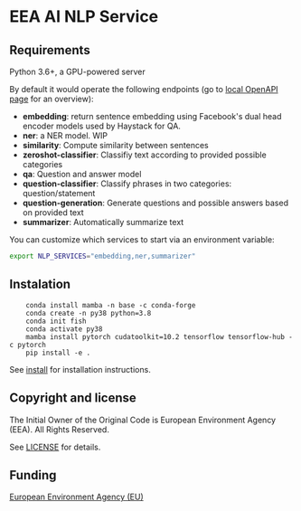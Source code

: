 # EEA AI NLP Service

## Requirements

Python 3.6+, a GPU-powered server

By default it would operate the following endpoints (go to
[local OpenAPI page](http://localhost:8000/docs) for an overview):

- **embedding**: return sentence embedding using Facebook's dual head encoder
  models used by Haystack for QA.
- **ner**: a NER model. WIP
- **similarity**: Compute similarity between sentences
- **zeroshot-classifier**: Classifiy text according to provided possible
  categories
- **qa**: Question and answer model
- **question-classifier**: Classify phrases in two categories:
  question/statement
- **question-generation**: Generate questions and possible answers based on
  provided text
- **summarizer**: Automatically summarize text

You can customize which services to start via an environment variable:

```bash
export NLP_SERVICES="embedding,ner,summarizer"
```

## Instalation

```
	conda install mamba -n base -c conda-forge
	conda create -n py38 python=3.8
	conda init fish
	conda activate py38
	mamba install pytorch cudatoolkit=10.2 tensorflow tensorflow-hub -c pytorch
	pip install -e .
```

See [install](./install.md) for installation instructions.

## Copyright and license

The Initial Owner of the Original Code is European Environment Agency (EEA).
All Rights Reserved.

See [LICENSE](https://github.com/eea/nlp-service/blob/master/LICENSE) for details.

## Funding

[European Environment Agency (EU)](http://eea.europa.eu)
